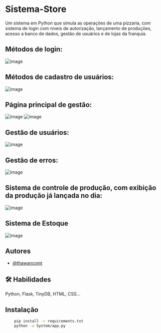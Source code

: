 # Sistema-Store
Um sistema em Python que simula as operações de uma pizzaria, com sistema de login com níveis de autorização, lançamento de produções, acesso a banco de dados, gestão de usuários e de lojas da franquia.

## Métodos de login:
![image](https://github.com/thawancomt/Sistem-Store/assets/131563700/de5f4fb1-f767-46a9-80b5-9e506a68cdc9)

## Métodos de cadastro de usuários:
![image](https://github.com/thawancomt/Sistem-Store/assets/131563700/c2f8d69e-7609-43e7-9cc6-f1306ff62544)

## Página principal de gestão:
![image](https://github.com/thawancomt/Sistem-Store/assets/131563700/21f3d5a3-46b3-4d50-bbd4-ec655cb74ab7)
![image](https://github.com/thawancomt/Sistem-Store/assets/131563700/01e042f0-9bbf-4ae7-bd47-da0904405ad2)

## Gestão de usuários:
![image](https://github.com/thawancomt/Sistem-Store/assets/131563700/b6ad8435-4f2f-4982-b86b-1bfda4fcee62)

## Gestão de erros:
![image](https://github.com/thawancomt/Sistem-Store/assets/131563700/6029ac88-7fb9-4e99-9809-d23c63739a93)

## Sistema de controle de produção, com exibição da produção já lançada no dia:
![image](https://github.com/thawancomt/Sistem-Store/assets/131563700/ed10033d-1e20-49fa-947d-4bc3835ed022)

## Sistema de Estoque
![image](https://github.com/thawancomt/Sistem-Store/assets/131563700/8bc36680-3ca9-4500-a749-9bfa3bc4bdab)

## Autores

- [@thawancomt](https://www.github.com/thawancomt)

## 🛠 Habilidades
Python, Flask, TinyDB, HTML, CSS...

## Instalação

```bash
    pip install -r requirements.txt
    python -u System/app.py
